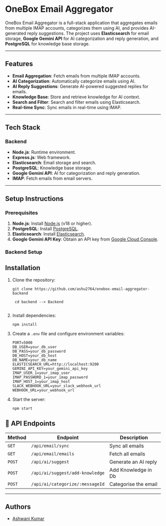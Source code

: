 # OneBox Email Aggregator

OneBox Email Aggregator is a full-stack application that aggregates emails from multiple IMAP accounts, categorizes them using AI, and provides AI-generated reply suggestions. The project uses **Elasticsearch** for email storage, **Google Gemini API** for AI categorization and reply generation, and **PostgreSQL** for knowledge base storage.

---

## Features

- **Email Aggregation**: Fetch emails from multiple IMAP accounts.
- **AI Categorization**: Automatically categorize emails using AI.
- **AI Reply Suggestions**: Generate AI-powered suggested replies for emails.
- **Knowledge Base**: Store and retrieve knowledge for AI context.
- **Search and Filter**: Search and filter emails using Elasticsearch.
- **Real-time Sync**: Sync emails in real-time using IMAP.

---

## Tech Stack

### Backend
- **Node.js**: Runtime environment.
- **Express.js**: Web framework.
- **Elasticsearch**: Email storage and search.
- **PostgreSQL**: Knowledge base storage.
- **Google Gemini API**: AI for categorization and reply generation.
- **IMAP**: Fetch emails from email servers.

---

## Setup Instructions

### Prerequisites

1. **Node.js**: Install [Node.js](https://nodejs.org/) (v18 or higher).
2. **PostgreSQL**: Install [PostgreSQL](https://www.postgresql.org/).
3. **Elasticsearch**: Install [Elasticsearch](https://www.elastic.co/elasticsearch/).
4. **Google Gemini API Key**: Obtain an API key from [Google Cloud Console](https://console.cloud.google.com/).


### Backend Setup

## Installation
1. Clone the repository:
   ```
   git clone https://github.com/ashu2764/onebox-email-aggregator-backend

    cd backend --> Backend
     
   ```
2. Install dependencies:
   ```
   npm install
   ```
3. Create a `.env` file and configure environment variables:
   ```env
   PORT=5000
   DB_USER=your_db_user
   DB_PASS=your_db_password
   DB_HOST=your_db_host
   DB_NAME=your_db_name
   ELASTICSEARCH_URL=http://localhost:9200
   GEMINI_API_KEY=your_gemini_api_key
   IMAP_USER_1=your_imap_user
   IMAP_PASSWORD_1=your_imap_password
   IMAP_HOST_1=your_imap_host
   SLACK_WEBHOOK_URL=your_slack_webhook_url
   WEBHOOK_URL=your_webhook_url
   ```
4. Start the server:
   ```
   npm start
   ```

## 🔗 API Endpoints  

| Method | Endpoint                  | Description |
|--------|---------------------------|-------------|
| `GET`  | `/api/email/sync`               | Sync all emails |
| `GET`  | `/api/email/emails`             | Fetch all emails |
| `POST` | `/api/ai/suggest`               | Generate an AI reply |
| `POST`  | `/api/ai/suggest/add-knowledge`| Add Knowledge in Db |
| `POST` | `/api/ai/categorize/:messageId` | Categorise the email |
---

## Authors

- [Ashwani Kumar](https://www.github.com/ashu2764)

  


